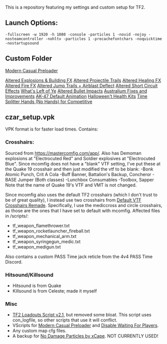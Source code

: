 This is a repository featuring my settings and custom setup for TF2.

## Launch Options:
```
-fullscreen -w 1920 -h 1080 -console -particles 1 -novid -nojoy -nosteamcontroller -nohltv -particles 1 -precachefontchars -noquicktime -nostartupsound
```

## Custom Folder

[Modern Casual Preloader](https://gamebanana.com/wips/79779)

[Altered Explosions & Building FX](https://gamebanana.com/mods/12457)
[Altered Projectile Trails](https://gamebanana.com/mods/12420)
[Altered Healing FX](https://gamebanana.com/mods/422308)
[Altered Fire FX](https://gamebanana.com/mods/289584)
[Altered Jump Trails + Airblast Deflect](https://gamebanana.com/mods/11896)
[Altered Short Circuit Effects](https://gamebanana.com/mods/11900)
[What's Left of Ye](https://gamebanana.com/mods/12374)
[Altered Bullet Impacts](https://gamebanana.com/mods/12384)
[Australium Fixes and Improvements](https://gamebanana.com/mods/440340)
[AK-47 Default Animation](https://gamebanana.com/mods/465236)
[Halloween't Health Kits](https://gamebanana.com/mods/401775)
[Time Splitter Hands (No Hands) for Competitive](https://gamebanana.com/mods/467431)

## czar_setup.vpk

VPK format is for faster load times.
Contains:

### Crosshairs:

Sourced from https://mastercomfig.com/app/. Also has Demoman explosions at "Electrocuted Red" and Soldier explosives at "Electrocuted Blue".
Since mcomfig does not have a "blank" VTF setting, I've put these at the Quake 19 crosshair and then just modified the vtf to be blank:
-Bonk Atomic Punch, Crit A Cola
-Buff Banner, Battalion's Backup, Concheror
-BASE Jumper (Both classes)
-Lunchbox Consumables
-Toolbox, Sapper
Note that the name of Quake 19's VTF and VMT is not changed.

Since mcomfig also uses the default TF2 crosshairs (which I don't trust to be of great quality), I instead use two crosshairs from [Default VTF Crosshairs Remade](https://gamebanana.com/mods/464818). Specifically, I use the mediccross and circle crosshairs, as those are the ones that I have set to default with mcomfig.
Affected files in /scripts/:
- tf_weapon_flamethrower.txt
- tf_weapon_rocketlauncher_fireball.txt
- tf_weapon_mechanical_arm.txt
- tf_weapon_syringegun_medic.txt
- tf_weapon_medigun.txt

Also contains a custom PASS Time jack reticle from the 4v4 PASS Time Discord.

### Hitsound/Killsound

- Hitsound is from Quake
- Killsound is from Celeste; made it myself

### Misc

- [TF2 Loadouts Script v2.1](https://github.com/jooonior/tf2-loadouts-script), but removed some bloat. This script uses con_logfile, so other scripts that use it will conflict.
- VScripts for [Modern Casual Preloader](https://gamebanana.com/wips/79779) and [Disable Waiting For Players](https://gamebanana.com/mods/448996).
- Any custom map cfg files.
- A backup for [No Damage Particles by xCape](https://www.teamfortress.tv/62242/is-it-possible-to-disable-damage-particles). NOT CURRENTLY USED!